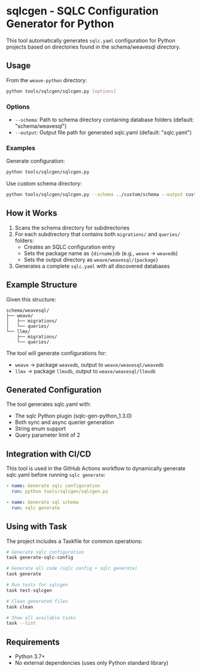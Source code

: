 # sqlcgen - SQLC Configuration Generator for Python

This tool automatically generates `sqlc.yaml` configuration for Python projects based on directories found in the
schema/weavesql directory.

## Usage

From the `weave-python` directory:

```bash
python tools/sqlcgen/sqlcgen.py [options]
```

### Options

- `--schema`: Path to schema directory containing database folders (default: "schema/weavesql")
- `--output`: Output file path for generated sqlc.yaml (default: "sqlc.yaml")

### Examples

Generate configuration:

```bash
python tools/sqlcgen/sqlcgen.py
```

Use custom schema directory:

```bash
python tools/sqlcgen/sqlcgen.py --schema ../custom/schema --output custom-sqlc.yaml
```

## How it Works

1. Scans the schema directory for subdirectories
2. For each subdirectory that contains both `migrations/` and `queries/` folders:
    - Creates an SQLC configuration entry
    - Sets the package name as `{dirname}db` (e.g., `weave` → `weavedb`)
    - Sets the output directory as `weave/weavesql/{package}`
3. Generates a complete `sqlc.yaml` with all discovered databases

## Example Structure

Given this structure:

```
schema/weavesql/
├── weave/
│   ├── migrations/
│   └── queries/
└── llmx/
    ├── migrations/
    └── queries/
```

The tool will generate configurations for:

- `weave` → package `weavedb`, output to `weave/weavesql/weavedb`
- `llmx` → package `llmxdb`, output to `weave/weavesql/llmxdb`

## Generated Configuration

The tool generates sqlc.yaml with:

- The sqlc Python plugin (sqlc-gen-python_1.3.0)
- Both sync and async querier generation
- String enum support
- Query parameter limit of 2

## Integration with CI/CD

This tool is used in the GitHub Actions workflow to dynamically generate sqlc.yaml before running `sqlc generate`:

```yaml
- name: Generate sqlc configuration
  run: python tools/sqlcgen/sqlcgen.py

- name: Generate sql schema
  run: sqlc generate
```

## Using with Task

The project includes a Taskfile for common operations:

```bash
# Generate sqlc configuration
task generate-sqlc-config

# Generate all code (sqlc config + sqlc generate)
task generate

# Run tests for sqlcgen
task test-sqlcgen

# Clean generated files
task clean

# Show all available tasks
task --list
```

## Requirements

- Python 3.7+
- No external dependencies (uses only Python standard library)